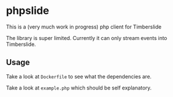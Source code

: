 # phpslide

This is a (very much work in progress) php client for Timberslide

The library is super limited. Currently it can only stream events into Timberslide.

## Usage

Take a look at `Dockerfile` to see what the dependencies are.

Take a look at `example.php` which should be self explanatory.
